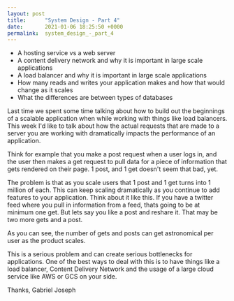 ```yaml
---
layout: post
title:      "System Design - Part 4"
date:       2021-01-06 18:25:50 +0000
permalink:  system_design_-_part_4
---
```



* A hosting service vs a web server
* A content delivery network and why it is important in large scale applications
* A load balancer and why it is important in large scale applications
* How many reads and writes your application makes and how that would change as it scales
* What the differences are between types of databases

Last time we spent some time talking about how to build out the beginnings of a scalable application when while working with things like load balancers.  This week I'd like to talk about how the actual requests that are made to a server you are working with dramatically impacts the performance of an application.

Think for example that you make a post request when a user logs in, and the user then makes a get request to pull data for a piece of information that gets rendered on their page.  1 post, and 1 get doesn't seem that bad, yet.

The problem is that as you scale users that 1 post and 1 get turns into 1 million of each.  This can keep scaling dramatically as you continue to add features to your application.  Think about it like this.  If you have a twitter feed where you pull in information from a feed, thats going to be at minimum one get.  But lets say you like a post and reshare it.  That may be two more gets and a post.  

As you can see, the number of gets and posts can get astronomical per user as the product scales.

This is a serious problem and can create serious bottlenecks for applications.  One of the best ways to deal with this is to have things like a load balancer, Content Delivery Network and the usage of a large cloud service like AWS or GCS on your side.

Thanks, 
Gabriel Joseph
